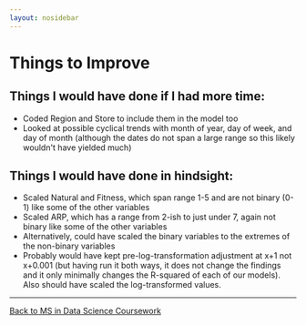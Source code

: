 ```yaml
---
layout: nosidebar
---
```


# Things to Improve

## Things I would have done if I had more time:

* Coded Region and Store to include them in the model too
* Looked at possible cyclical trends with month of year, day of week, and day of month (although the dates do not span a large range so this likely wouldn't have yielded much)

## Things I would have done in hindsight:

* Scaled Natural and Fitness, which span range 1-5 and are not binary (0-1) like some of the other variables
* Scaled ARP, which has a range from 2-ish to just under 7, again not binary like some of the other variables
* Alternatively, could have scaled the binary variables to the extremes of the non-binary variables
* Probably would have kept pre-log-transformation adjustment at x+1 not x+0.001 (but having run it both ways, it does not change the findings and it only minimally changes the R-squared of each of our models). Also should have scaled the log-transformed values.

***

[Back to MS in Data Science Coursework](/ms)